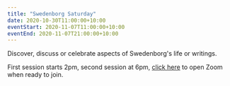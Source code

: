 ```yaml
---
title: "Swedenborg Saturday"
date: 2020-10-30T11:00:00+10:00
eventStart: 2020-11-07T11:00:00+10:00
eventEnd: 2020-11-07T21:00:00+10:00
---
```


Discover, discuss or celebrate aspects of Swedenborg's life or writings.

First session starts 2pm, second session at 6pm, [click here](https://us02web.zoom.us/j/476372484?pwd=WmNpdHRLd0twSmZDMENQRit3aE8zZz09) to open Zoom when ready to join.
